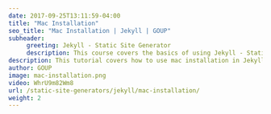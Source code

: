 ```yaml
---
date: 2017-09-25T13:11:59-04:00
title: "Mac Installation"
seo_title: "Mac Installation | Jekyll | GOUP"
subheader:
     greeting: Jekyll - Static Site Generator
     description: This course covers the basics of using Jekyll - Static Site Generator. Work your way through the videos/articles and I'll teach you everything you need to know to create a professional and scalable website or blog!
description: This tutorial covers how to use mac installation in Jekyll -  Static Site Generator.
author: GOUP
image: mac-installation.png
video: WhrU9m82Wm8
url: /static-site-generators/jekyll/mac-installation/
weight: 2
---
```

